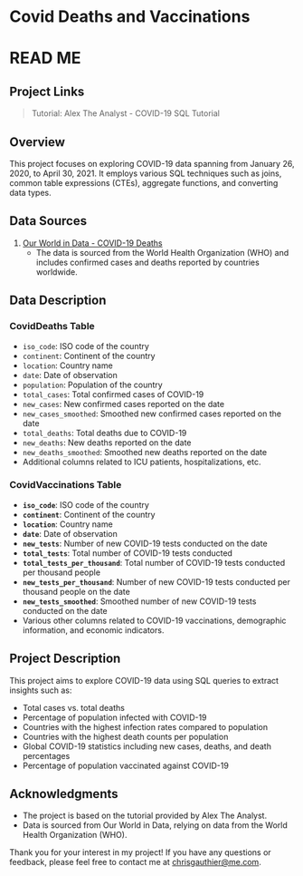 # Covid Deaths and Vaccinations

# READ ME

## Project Links

> Tutorial: Alex The Analyst - COVID-19 SQL Tutorial
> 

## **Overview**

This project focuses on exploring COVID-19 data spanning from January 26, 2020, to April 30, 2021. It employs various SQL techniques such as joins, common table expressions (CTEs), aggregate functions, and converting data types.

## **Data Sources**

1. [Our World in Data - COVID-19 Deaths](https://ourworldindata.org/covid-deaths)
    - The data is sourced from the World Health Organization (WHO) and includes confirmed cases and deaths reported by countries worldwide.

## **Data Description**

### CovidDeaths Table

- `iso_code`: ISO code of the country
- `continent`: Continent of the country
- `location`: Country name
- `date`: Date of observation
- `population`: Population of the country
- `total_cases`: Total confirmed cases of COVID-19
- `new_cases`: New confirmed cases reported on the date
- `new_cases_smoothed`: Smoothed new confirmed cases reported on the date
- `total_deaths`: Total deaths due to COVID-19
- `new_deaths`: New deaths reported on the date
- `new_deaths_smoothed`: Smoothed new deaths reported on the date
- Additional columns related to ICU patients, hospitalizations, etc.

### CovidVaccinations Table

- **`iso_code`**: ISO code of the country
- **`continent`**: Continent of the country
- **`location`**: Country name
- **`date`**: Date of observation
- **`new_tests`**: Number of new COVID-19 tests conducted on the date
- **`total_tests`**: Total number of COVID-19 tests conducted
- **`total_tests_per_thousand`**: Total number of COVID-19 tests conducted per thousand people
- **`new_tests_per_thousand`**: Number of new COVID-19 tests conducted per thousand people on the date
- **`new_tests_smoothed`**: Smoothed number of new COVID-19 tests conducted on the date
- Various other columns related to COVID-19 vaccinations, demographic information, and economic indicators.

## **Project Description**

This project aims to explore COVID-19 data using SQL queries to extract insights such as:

- Total cases vs. total deaths
- Percentage of population infected with COVID-19
- Countries with the highest infection rates compared to population
- Countries with the highest death counts per population
- Global COVID-19 statistics including new cases, deaths, and death percentages
- Percentage of population vaccinated against COVID-19

## **Acknowledgments**

- The project is based on the tutorial provided by Alex The Analyst.
- Data is sourced from Our World in Data, relying on data from the World Health Organization (WHO).

Thank you for your interest in my project! If you have any questions or feedback, please feel free to contact me at [chrisgauthier@me.com](mailto:chrisgauthier@me.com).
